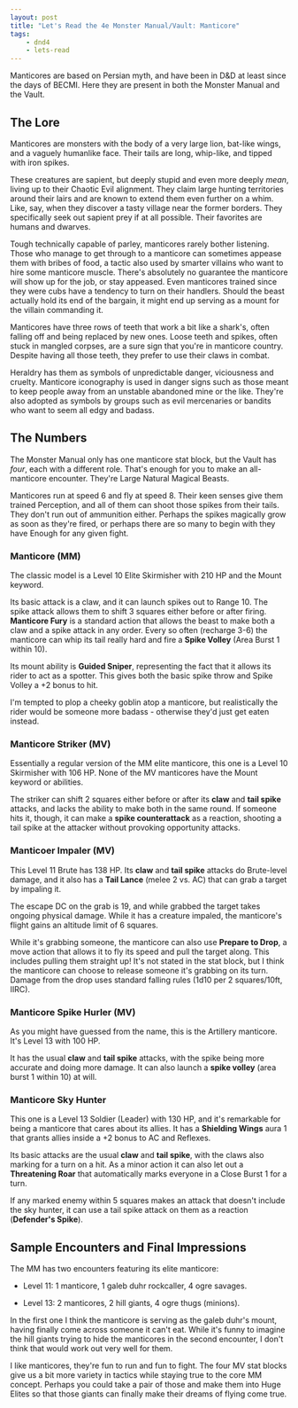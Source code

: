 ```yaml
---
layout: post
title: "Let's Read the 4e Monster Manual/Vault: Manticore"
tags:
    - dnd4
    - lets-read
---
```


Manticores are based on Persian myth, and have been in D&D at least since the
days of BECMI. Here they are present in both the Monster Manual and the Vault.

## The Lore

Manticores are monsters with the body of a very large lion, bat-like wings, and
a vaguely humanlike face. Their tails are long, whip-like, and tipped with iron
spikes.

These creatures are sapient, but deeply stupid and even more deeply _mean_,
living up to their Chaotic Evil alignment. They claim large hunting territories
around their lairs and are known to extend them even further on a whim. Like,
say, when they discover a tasty village near the former borders. They
specifically seek out sapient prey if at all possible. Their favorites are
humans and dwarves.

Tough technically capable of parley, manticores rarely bother listening. Those
who manage to get through to a manticore can sometimes appease them with bribes
of food, a tactic also used by smarter villains who want to hire some manticore
muscle. There's absolutely no guarantee the manticore will show up for the job,
or stay appeased. Even manticores trained since they were cubs have a tendency
to turn on their handlers. Should the beast actually hold its end of the
bargain, it might end up serving as a mount for the villain commanding it.

Manticores have three rows of teeth that work a bit like a shark's, often
falling off and being replaced by new ones. Loose teeth and spikes, often stuck
in mangled corpses, are a sure sign that you're in manticore country. Despite
having all those teeth, they prefer to use their claws in combat.

Heraldry has them as symbols of unpredictable danger, viciousness and
cruelty. Manticore iconography is used in danger signs such as those meant to
keep people away from an unstable abandoned mine or the like. They're also
adopted as symbols by groups such as evil mercenaries or bandits who want to
seem all edgy and badass.

## The Numbers

The Monster Manual only has one manticore stat block, but the Vault has _four_,
each with a different role. That's enough for you to make an all-manticore
encounter. They're Large Natural Magical Beasts.

Manticores run at speed 6 and fly at speed 8. Their keen senses give them
trained Perception, and all of them can shoot those spikes from their
tails. They don't run out of ammunition either. Perhaps the spikes magically
grow as soon as they're fired, or perhaps there are so many to begin with they
have Enough for any given fight.

### Manticore (MM)

The classic model is a Level 10 Elite Skirmisher with 210 HP and the Mount
keyword.

Its basic attack is a claw, and it can launch spikes out to Range 10. The spike
attack allows them to shift 3 squares either before or after firing. **Manticore
Fury** is a standard action that allows the beast to make both a claw and a
spike attack in any order. Every so often (recharge 3-6) the manticore can whip
its tail really hard and fire a **Spike Volley** (Area Burst 1 within 10).

Its mount ability is **Guided Sniper**, representing the fact that it allows its
rider to act as a spotter. This gives both the basic spike throw and Spike
Volley a +2 bonus to hit.

I'm tempted to plop a cheeky goblin atop a manticore, but realistically the
rider would be someone more badass - otherwise they'd just get eaten instead.

### Manticore Striker (MV)

Essentially a regular version of the MM elite manticore, this one is a Level 10
Skirmisher with 106 HP. None of the MV manticores have the Mount keyword or
abilities.

The striker can shift 2 squares either before or after its **claw** and **tail
spike** attacks, and lacks the ability to make both in the same round. If
someone hits it, though, it can make a **spike counterattack** as a reaction,
shooting a tail spike at the attacker without provoking opportunity attacks.

### Manticoer Impaler (MV)

This Level 11 Brute has 138 HP. Its **claw** and **tail spike** attacks do
Brute-level damage, and it also has a **Tail Lance** (melee 2 vs. AC) that can
grab a target by impaling it.

The escape DC on the grab is 19, and while grabbed the target takes ongoing
physical damage. While it has a creature impaled, the manticore's flight gains
an altitude limit of 6 squares.

While it's grabbing someone, the manticore can also use **Prepare to Drop**, a
move action that allows it to fly its speed and pull the target along. This
includes pulling them straight up! It's not stated in the stat block, but I
think the manticore can choose to release someone it's grabbing on its
turn. Damage from the drop uses standard falling rules (1d10 per 2 squares/10ft,
IIRC).

### Manticore Spike Hurler (MV)

As you might have guessed from the name, this is the Artillery manticore. It's
Level 13 with 100 HP.

It has the usual **claw** and **tail spike** attacks, with the spike being more
accurate and doing more damage. It can also launch a **spike volley** (area
burst 1 within 10) at will.

### Manticore Sky Hunter

This one is a Level 13 Soldier (Leader) with 130 HP, and it's remarkable for
being a manticore that cares about its allies. It has a **Shielding Wings** aura
1 that grants allies inside a +2 bonus to AC and Reflexes.

Its basic attacks are the usual **claw** and **tail spike**, with the claws also
marking for a turn on a hit. As a minor action it can also let out a
**Threatening Roar** that automatically marks everyone in a Close Burst 1 for a
turn.

If any marked enemy within 5 squares makes an attack that doesn't include the
sky hunter, it can use a tail spike attack on them as a reaction (**Defender's
Spike**).

## Sample Encounters and Final Impressions

The MM has two encounters featuring its elite manticore:

- Level 11: 1 manticore, 1 galeb duhr rockcaller, 4 ogre savages.

- Level 13: 2 manticores, 2 hill giants, 4 ogre thugs (minions).

In the first one I think the manticore is serving as the galeb duhr's mount,
having finally come across someone it can't eat. While it's funny to imagine the
hill giants trying to hide the manticores in the second encounter, I don't think
that would work out very well for them.

I like manticores, they're fun to run and fun to fight. The four MV stat blocks
give us a bit more variety in tactics while staying true to the core MM
concept. Perhaps you could take a pair of those and make them into Huge Elites
so that those giants can finally make their dreams of flying come true.
